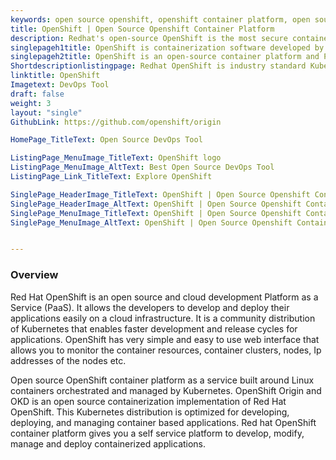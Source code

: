 ```yaml
---
keywords: open source openshift, openshift container platform, open source container platform, openshift vs kubernetes, red hat openshift container platform, red hat container platform
title: OpenShift | Open Source Openshift Container Platform
description: Redhat's open-source OpenShift is the most secure container platform. It is a cloud-based container orchestration system with the Kubernetes container platform.
singlepageh1title: OpenShift is containerization software developed by Red Hat.
singlepageh2title: OpenShift is an open-source container platform and Platform-as-a-Service (PaaS). It is a cloud-based container orchestration system for Kubernetes distribution.
Shortdescriptionlistingpage: Redhat OpenShift is industry standard Kubernetes distribution and a family of containerization software products. It focuses on user experience and app security.
linktitle: OpenShift
Imagetext: DevOps Tool
draft: false
weight: 3
layout: "single"
GithubLink: https://github.com/openshift/origin

HomePage_TitleText: Open Source DevOps Tool

ListingPage_MenuImage_TitleText: OpenShift logo
ListingPage_MenuImage_AltText: Best Open Source DevOps Tool
ListingPage_Link_TitleText: Explore OpenShift

SinglePage_HeaderImage_TitleText: OpenShift | Open Source Openshift Container Platform
SinglePage_HeaderImage_AltText: OpenShift | Open Source Openshift Container Platform
SinglePage_MenuImage_TitleText: OpenShift | Open Source Openshift Container Platform
SinglePage_MenuImage_AltText: OpenShift | Open Source Openshift Container Platform


---
```


### **Overview**

Red Hat OpenShift is an open source and cloud development Platform as a Service (PaaS). It allows the developers to develop and deploy their applications easily on a cloud infrastructure. It is a community distribution of Kubernetes that enables faster development and release cycles for applications. OpenShift has very simple and easy to use web interface that allows you to monitor the container resources, container clusters, nodes, Ip addresses of the nodes etc.

Open source OpenShift container platform as a service built around Linux containers orchestrated and managed by Kubernetes. OpenShift Origin and OKD is an open source containerization implementation of Red Hat OpenShift. This Kubernetes distribution is optimized for developing, deploying, and managing container based applications. Red hat OpenShift container platform gives you a self service platform to develop, modify, manage and deploy containerized applications.